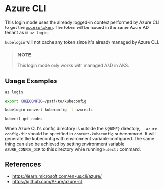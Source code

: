 # Azure CLI

This login mode uses the already logged-in context performed by Azure CLI to get the [access token](https://docs.microsoft.com/en-us/cli/azure/account?view=azure-cli-latest#az_account_get_access_token).
The token will be issued in the same Azure AD tenant as in `az login`.

`kubelogin` will not cache any token since it's already managed by Azure CLI.

> ### NOTE
>
> This login mode only works with managed AAD in AKS.

## Usage Examples

```sh
az login

export KUBECONFIG=/path/to/kubeconfig

kubelogin convert-kubeconfig -l azurecli

kubectl get nodes
```

When Azure CLI's config directory is outside the `${HOME}` directory, `--azure-config-dir` should be specified in `convert-kubeconfig` subcommand. It will generate the kubeconfig with environment variable configured. The same thing can also be achieved by setting environment variable `AZURE_CONFIG_DIR` to this directory while running `kubectl` command.

## References

- https://learn.microsoft.com/en-us/cli/azure/
- https://github.com/Azure/azure-cli
